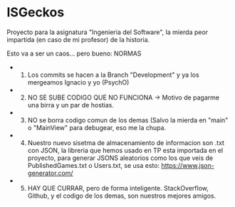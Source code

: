 # ISGeckos
Proyecto para la asignatura "Ingenieria del Software", la mierda peor impartida (en caso de mi profesor) de la historia.

Esto va a ser un caos... pero bueno: NORMAS

  - 1. Los commits se hacen a la Branch "Development" y ya los mergeamos Ignacio y yo (PsychO)
  - 2. NO SE SUBE CODIGO QUE NO FUNCIONA -> Motivo de pagarme una birra y un par de hostias.
  - 3. NO se borra codigo comun de los demas (Salvo la mierda en "main" o "MainView" para debugear, eso me la chupa.
  - 4. Nuestro nuevo sisetma de almacenamiento de informacion son .txt con JSON, la libreria que hemos usado en TP esta importada en el proyecto, para generar JSONS aleatorios como los que veis de PublishedGames.txt o Users.txt, se usa esto: https://www.json-generator.com/
  - 5. HAY QUE CURRAR, pero de forma inteligente. StackOverflow, Github, y el codigo de los demas, son nuestros mejores amigos.
